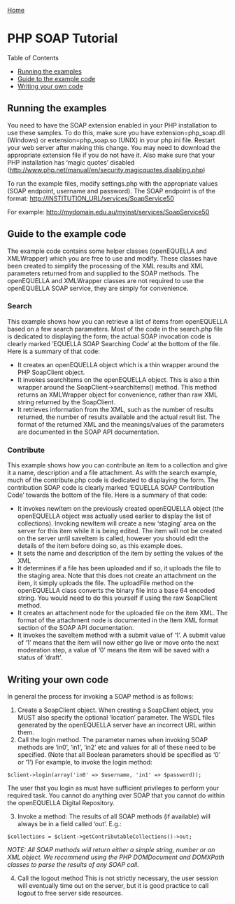 [Home](https://equella.github.io/)

# PHP SOAP Tutorial

Table of Contents

- [Running the examples](#running-the-examples)
- [Guide to the example code](#guide-to-the-example-code)
- [Writing your own code](#writing-your-own-code)

## Running the examples

You need to have the SOAP extension enabled in your PHP installation to use these samples. To do this, make sure you have extension=php_soap.dll (Windows) or extension=php_soap.so (UNIX) in your php.ini file. Restart your web server after making this change. You may need to download the appropriate extension file if you do not have it. Also make sure that your PHP installation has ‘magic quotes’ disabled (<http://www.php.net/manual/en/security.magicquotes.disabling.php>)

To run the example files, modify settings.php with the appropriate values (SOAP endpoint, username and password). The SOAP endpoint is of the format: <http://INSTITUTION_URL/services/SoapService50>

For example: <http://mydomain.edu.au/myinst/services/SoapService50>

## Guide to the example code

The example code contains some helper classes (openEQUELLA and XMLWrapper) which you are free to use and modify. These classes have been created to simplify the processing of the XML results and XML parameters returned from and supplied to the SOAP methods. The openEQUELLA and XMLWrapper classes are not required to use the openEQUELLA SOAP service, they are simply for convenience.

### Search

This example shows how you can retrieve a list of items from openEQUELLA based on a few search parameters. Most of the code in the search.php file is dedicated to displaying the form; the actual SOAP invocation code is clearly marked ‘EQUELLA SOAP Searching Code’ at the bottom of the file. Here is a summary of that code:

- It creates an openEQUELLA object which is a thin wrapper around the PHP SoapClient object.
- It invokes searchItems on the openEQUELLA object. This is also a thin wrapper around the SoapClient->searchItems() method. This method returns an XMLWrapper object for convenience, rather than raw XML string returned by the SoapClient.
- It retrieves information from the XML, such as the number of results returned, the number of results available and the actual result list. The format of the returned XML and the meanings/values of the parameters are documented in the SOAP API documentation.

### Contribute

This example shows how you can contribute an item to a collection and give it a name, description and a file attachment. As with the search example, much of the contribute.php code is dedicated to displaying the form. The contribution SOAP code is clearly marked ‘EQUELLA SOAP Contribution Code’ towards the bottom of the file. Here is a summary of that code:

- It invokes newItem on the previously created openEQUELLA object (the openEQUELLA object was actually used earlier to display the list of collections). Invoking newItem will create a new ‘staging’ area on the server for this item while it is being edited. The item will not be created on the server until saveItem is called, however you should edit the details of the item before doing so, as this example does.
- It sets the name and description of the item by setting the values of the XML
- It determines if a file has been uploaded and if so, it uploads the file to the staging area. Note that this does not create an attachment on the item, it simply uploads the file. The uploadFile method on the openEQUELLA class converts the binary file into a base 64 encoded string. You would need to do this yourself if using the raw SoapClient method.
- It creates an attachment node for the uploaded file on the item XML. The format of the attachment node is documented in the Item XML format section of the SOAP API documentation.
- It invokes the saveItem method with a submit value of ‘1’. A submit value of ‘1’ means that the item will now either go live or move onto the next moderation step, a value of ‘0’ means the item will be saved with a status of ‘draft’.

## Writing your own code

In general the process for invoking a SOAP method is as follows:

1.  Create a SoapClient object.
    When creating a SoapClient object, you MUST also specify the optional ‘location’ parameter. The WSDL files generated by the openEQUELLA server have an incorrect URL within them.
2.  Call the login method.
    The parameter names when invoking SOAP methods are ‘in0’, ‘in1’, ‘in2’ etc and values for all of these need to be specified. (Note that all Boolean parameters should be specified as ‘0’ or ‘1’) For example, to invoke the login method:

```
$client->login(array('in0' => $username, 'in1' => $password));
```

The user that you login as must have sufficient privileges to perform your required task. You cannot do anything over SOAP that you cannot do within the openEQUELLA Digital Repository.

3.  Invoke a method:
    The results of all SOAP methods (if available) will always be in a field called ‘out’.
    E.g.:

```
$collections = $client->getContributableCollections()->out;
```

_NOTE: All SOAP methods will return either a simple string, number or an XML object. We recommend using the PHP DOMDocument and DOMXPath classes to parse the results of any SOAP call._

4.  Call the logout method
    This is not strictly necessary, the user session will eventually time out on the server, but it is good practice to call logout to free server side resources.
